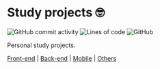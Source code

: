 # Study projects 🤓
![GitHub commit activity](https://img.shields.io/github/commit-activity/w/pedro-isacss/projects)
![Lines of code](https://img.shields.io/tokei/lines/github/pedro-isacss/projects)
![GitHub](https://img.shields.io/github/license/pedro-isacss/projects)

Personal study projects.

[Front-end](https://github.com/pedro-isacss/projects/tree/master/frontend) | 
[Back-end](https://github.com/pedro-isacss/projects/tree/master/backend/) |
[Mobile](https://github.com/pedro-isacss/projects/tree/master/mobile) |
[Others](https://github.com/pedro-isacss/projects/tree/master/others)
